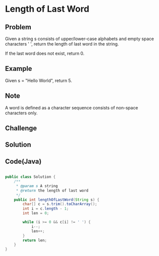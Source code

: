 Length of Last Word
===


Problem
-------

Given a string s consists of upper/lower-case alphabets and empty space characters ' ', return the length of last word in the string.

If the last word does not exist, return 0.

Example
-------

Given s = "Hello World", return 5.

Note
---------

A word is defined as a character sequence consists of non-space characters only.

Challenge
---------

Solution
--------



Code(Java)
----------

```java

public class Solution {
    /**
     * @param s A string
     * @return the length of last word
     */
    public int lengthOfLastWord(String s) {
        char[] c = s.trim().toCharArray();
        int i = c.length - 1;
        int len = 0;

        while (i >= 0 && c[i] != ' ') {
            i--;
            len++;
        }
        return len;
    }
}
```